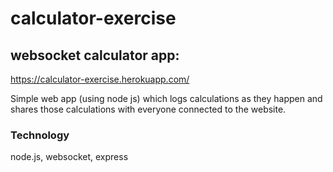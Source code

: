 # calculator-exercise

## websocket calculator app: 
https://calculator-exercise.herokuapp.com/

Simple web app (using node js) which logs calculations as they happen and shares those calculations with everyone connected to the website.
  
### Technology  
  node.js, websocket, express
